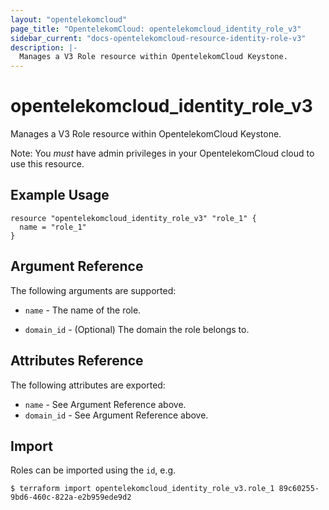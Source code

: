 ```yaml
---
layout: "opentelekomcloud"
page_title: "OpentelekomCloud: opentelekomcloud_identity_role_v3"
sidebar_current: "docs-opentelekomcloud-resource-identity-role-v3"
description: |-
  Manages a V3 Role resource within OpentelekomCloud Keystone.
---
```


# opentelekomcloud\_identity\_role_v3

Manages a V3 Role resource within OpentelekomCloud Keystone.

Note: You _must_ have admin privileges in your OpentelekomCloud cloud to use
this resource.

## Example Usage

```hcl
resource "opentelekomcloud_identity_role_v3" "role_1" {
  name = "role_1"
}
```

## Argument Reference

The following arguments are supported:

* `name` - The name of the role.

* `domain_id` - (Optional) The domain the role belongs to.

## Attributes Reference

The following attributes are exported:

* `name` - See Argument Reference above.
* `domain_id` - See Argument Reference above.

## Import

Roles can be imported using the `id`, e.g.

```
$ terraform import opentelekomcloud_identity_role_v3.role_1 89c60255-9bd6-460c-822a-e2b959ede9d2
```
